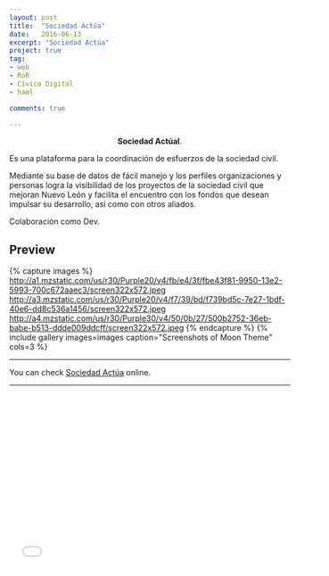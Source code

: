 ```yaml
---
layout: post
title:  "Sociedad Actúa"
date:   2016-06-13
excerpt: "Sociedad Actúa"
project: true
tag:
- web 
- RoR
- Cívica Digital
- haml

comments: true

---
```


    
<center><b>Sociedad Actúal</b>.</center>
     
Es una plataforma para la coordinación de esfuerzos de la sociedad civil.

Mediante su base de datos de fácil manejo y los perfiles organizaciones y personas logra la visibilidad de los proyectos de la sociedad civil que mejoran Nuevo León y facilita el encuentro con los fondos que desean impulsar su desarrollo, así como con otros aliados.

Colaboración como Dev.

## Preview

{% capture images %}
	http://a1.mzstatic.com/us/r30/Purple20/v4/fb/e4/3f/fbe43f81-9950-13e2-5993-700c672aaec3/screen322x572.jpeg
	http://a3.mzstatic.com/us/r30/Purple20/v4/f7/39/bd/f739bd5c-7e27-1bdf-40e6-dd8c536a1456/screen322x572.jpeg
	http://a4.mzstatic.com/us/r30/Purple30/v4/50/0b/27/500b2752-36eb-babe-b513-ddde009ddcff/screen322x572.jpeg
{% endcapture %}
{% include gallery images=images caption="Screenshots of Moon Theme" cols=3 %}

---

  
      
You can check [Sociedad Actúa](http://sociedadactua.org) online.      


---

<iframe width="560" height="315" src="//www.youtube.com/embed/f_3299399Xo" frameborder="0"> </iframe>

